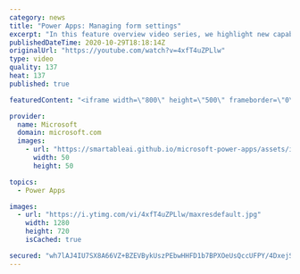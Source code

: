 ```yaml
---
category: news
title: "Power Apps: Managing form settings"
excerpt: "In this feature overview video series, we highlight new capabilities included in the latest update to Microsoft Power Apps.  Improvements to Microsoft Power Apps for managing form settings and events allow users to set various features on a form in the new modern designer.   Get the most out of Power"
publishedDateTime: 2020-10-29T18:18:14Z
originalUrl: "https://youtube.com/watch?v=4xfT4uZPLlw"
type: video
quality: 137
heat: 137
published: true

featuredContent: "<iframe width=\"800\" height=\"500\" frameborder=\"0\" src=\"https://www.youtube.com/embed/4xfT4uZPLlw\" allow=\"accelerometer; autoplay; encrypted-media; gyroscope; picture-in-picture\" allowfullscreen></iframe>"

provider:
  name: Microsoft
  domain: microsoft.com
  images:
    - url: "https://smartableai.github.io/microsoft-power-apps/assets/images/organizations/microsoft.com-50x50.jpg"
      width: 50
      height: 50

topics:
  - Power Apps

images:
  - url: "https://i.ytimg.com/vi/4xfT4uZPLlw/maxresdefault.jpg"
    width: 1280
    height: 720
    isCached: true

secured: "wh7lAJ4IU7SX8A66VZ+BZEVBykUszPEbwHHFD1b7BPXOeUsQccUFPY/4DxejS2OFuM30rbrCiqI2LVwDbAWeov9RWgOhzESh1RS8ZM9I/LXgB7zCfXe7/5OJzNu5/MkfaieDh7WqbSSAYJ5u1OfrjLCsU66edAvaVkxP1pgW69T/vs/AFHmRAjc6/GmGrFauA6h3uFdqe75+O3D2W+VQb8rI14V7xjp1vZntV2GL3wBdse/yNKYU9NdbmGoiqMwDbIYLAhALUW9ozyIce4RaeSpmeprRQIGIvmt0UHAkO0ZMjldR+KEq4P+s/VQ5E+DwRR2CUu3N9kAwqYIvps/Hzh+xu10CKt8yH3pLCnmnd9mG9yT8U0Af5LIoaFC6VIHSt1twMjasqfGrT/ywMhwIP/HfcLF0cH+GGLHDmJP5LKo=;JbGPCA11zGis6L9sXkGy2Q=="
---
```


